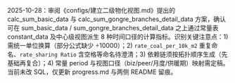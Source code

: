 2025-10-28：审阅《configs/建立二级物化视图.md》提出的 calc_sum_basic_data 与 calc_sum_gongre_branches_detail_data 方案，确认可在 sum_basic_data / sum_gongre_branches_detail_data 之上通过常量表 constant_data 及中心级视图派生 8 种时间口径的计算指标。识别关键注意点：1) 需统一单位换算（部分公式缺少 ÷10000）；2) `rate_coal_per_10k_m2` 重复命名、`rate_sharing Ratio` 含空格等命名待澄清；3) 依赖链须按拓扑顺序生成（先基础再复合）；4) 常量 period 与视图口径（biz/peer/月度/供暖期）映射需定稿。当前未改 SQL，仅更新 progress.md 与两侧 README 留痕。